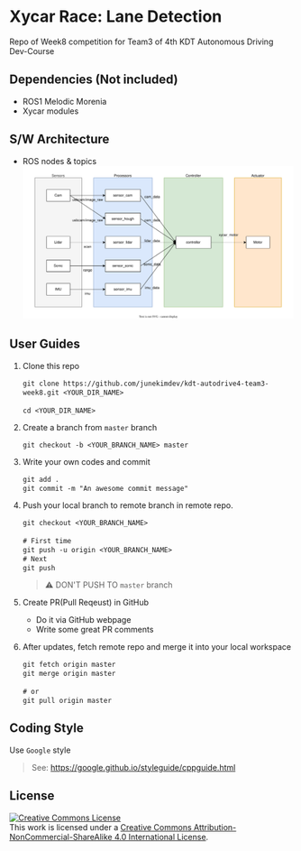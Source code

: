 # Xycar Race: Lane Detection

Repo of Week8 competition for Team3 of 4th KDT Autonomous Driving Dev-Course

## Dependencies (Not included)

- ROS1 Melodic Morenia
- Xycar modules

## S/W Architecture

- ROS nodes & topics
  ![Architecture Image](absolute_departure_v2.svg)

## User Guides

1. Clone this repo

   ```shell
   git clone https://github.com/junekimdev/kdt-autodrive4-team3-week8.git <YOUR_DIR_NAME>

   cd <YOUR_DIR_NAME>
   ```

1. Create a branch from `master` branch

   ```shell
   git checkout -b <YOUR_BRANCH_NAME> master
   ```

1. Write your own codes and commit

   ```shell
   git add .
   git commit -m "An awesome commit message"
   ```

1. Push your local branch to remote branch in remote repo.

   ```shell
   git checkout <YOUR_BRANCH_NAME>

   # First time
   git push -u origin <YOUR_BRANCH_NAME>
   # Next
   git push
   ```

   > ⚠️ DON'T PUSH TO `master` branch

1. Create PR(Pull Reqeust) in GitHub

   - Do it via GitHub webpage
   - Write some great PR comments

1. After updates, fetch remote repo and merge it into your local workspace

   ```shell
   git fetch origin master
   git merge origin master

   # or
   git pull origin master
   ```

## Coding Style

Use `Google` style

> See: <https://google.github.io/styleguide/cppguide.html>

## License

<a rel="license" href="http://creativecommons.org/licenses/by-nc-sa/4.0/"><img alt="Creative Commons License" style="border-width:0" src="https://i.creativecommons.org/l/by-nc-sa/4.0/88x31.png" /></a><br />This work is licensed under a <a rel="license" href="http://creativecommons.org/licenses/by-nc-sa/4.0/">Creative Commons Attribution-NonCommercial-ShareAlike 4.0 International License</a>.
